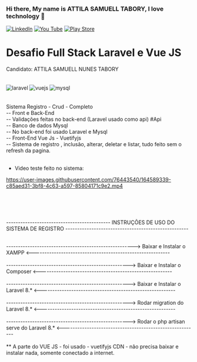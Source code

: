 ### Hi there, My name is ATTILA  SAMUELL TABORY, I love technology 👋

[![LinkedIn ](https://img.shields.io/badge/LinkedIn-0077B5?style=for-the-badge&logo=linkedin&logoColor=white)](https://www.linkedin.com/in/attila-samuell-98291216b/)
[![You Tube](https://img.shields.io/badge/YouTube-FF0000?style=for-the-badge&logo=youtube&logoColor=white)](https://www.youtube.com/channel/UCuX9fZZa3eR4LACYTPVZg5A/videos)
[![Play Store](https://img.shields.io/badge/Google_Play-414141?style=for-the-badge&logo=google-play&logoColor=white)](https://play.google.com/store/apps/details?id=attila.QRCodeGeradorLeitor)


<h1>  Desafio Full Stack Laravel e Vue JS </h1>
Candidato: ATTILA SAMUELL NUNES TABORY 
<div style="display:inline_block"><br/>
  
  
  <br>
  <img align"center" alt="laravel" src="https://img.shields.io/badge/Laravel-FF2D20?style=for-the-badge&logo=laravel&logoColor=white"/>
  <img align"center" alt="vuejs" src="https://img.shields.io/badge/Vue.js-35495E?style=for-the-badge&logo=vue.js&logoColor=4FC08D"/>
  <img align"center" alt="mysql" src="https://img.shields.io/badge/MySQL-00000F?style=for-the-badge&logo=mysql&logoColor=white"/>
  
  
  
  
 
</div>
<br>
<br>
Sistema Registro - Crud - Completo
<br>
-- Front e Back-End
<br>
-- Validações feitas no back-end (Laravel usado como api) #Api
<br>
-- Banco de dados Mysql
<br>
-- No back-end foi usado Laravel e Mysql
<br>
-- Front-End Vue Js - Vuetifyjs
<br>
-- Sistema de registro , inclusão, alterar, deletar e listar, tudo feito sem o refresh da pagina. 
<br>


<br>

-  Video  teste feito no sistema:


https://user-images.githubusercontent.com/76443540/164589339-c85aed31-3bf8-4c63-a597-85804171c9e2.mp4





<br>





<br>



<br>
<br>
-------------------------------------------- INSTRUÇÕES DE USO DO SISTEMA DE REGISTRO ----------------------------------------------------
<br>
<br>

------------------------------------------------------> Baixar e Instalar o XAMPP <----------------------------------------------------------
<br>
<br>
----------------------------------------------------> Baixar e Instalar o Composer <--------------------------------------------------------
<br>
<br>
----------------------------------------------------> Baixar e Instalar o Laravel 8.* <---------------------------------------------------------
<br>
<br>
----------------------------------------------------> Rodar migration do Laravel 8.* <---------------------------------------------------------
<br>
<br>
----------------------------------------------------> Rodar o php artisan serve do Laravel 8.* <---------------------------------------------------------
<br>
<br>
** A parte do VUE JS - foi usado - vuetifyjs CDN - não precisa baixar e instalar nada, somente conectado a internet.
